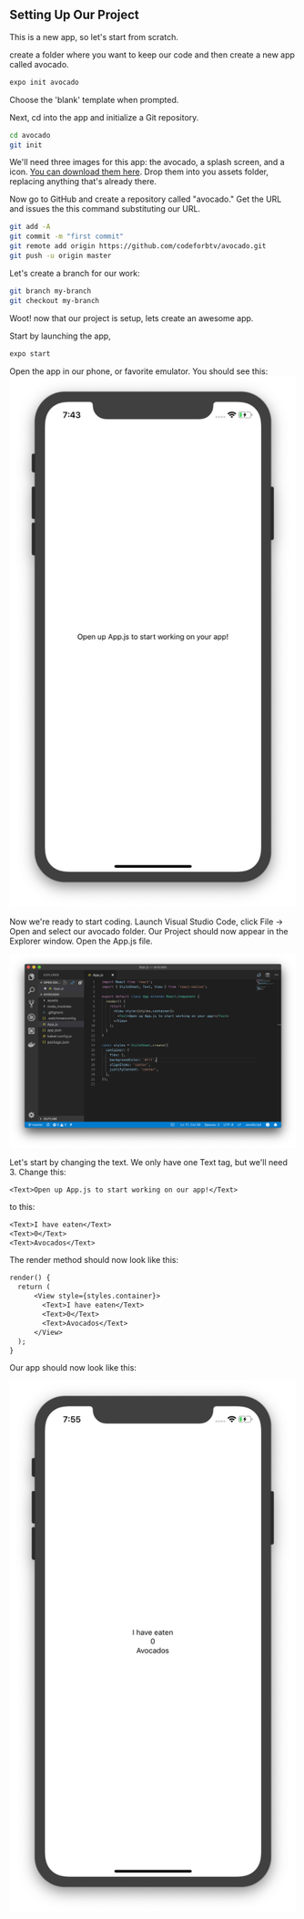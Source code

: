 ## Setting Up Our Project

This is a new app, so let's start from scratch.  

create a folder where you want to keep our code and then create a new app called avocado.

```bash
expo init avocado
```

Choose the 'blank' template when prompted.

Next, cd into the app and initialize a Git repository.

```bash
cd avocado
git init
```

We'll need three images for this app: the avocado, a splash screen, and a icon.  [You can download them here](../code-samples/avocado/assets/).  Drop them into you assets folder, replacing anything that's already there. 

Now go to GitHub and create a repository called "avocado."  Get the URL and issues the this command substituting our URL.

```bash
git add -A
git commit -m "first commit"
git remote add origin https://github.com/codeforbtv/avocado.git
git push -u origin master
``` 

Let's create a branch for our work:

```bash
git branch my-branch
git checkout my-branch
```

Woot! now that our project is setup, lets create an awesome app.

Start by launching the app, 

```bash
expo start
```

Open the app in our phone, or favorite emulator.  You should see this:
![alt](./assets/01/new-app.png 'new app screen')


Now we're ready to start coding.  Launch Visual Studio Code, click File -> Open and select our avocado folder. Our Project should now appear in the Explorer window.  Open the App.js file.

![Alt](./assets/01/VSC.png "Our Project")


Let's start by changing the text.  We only have one Text tag, but we'll need 3.  Change this:


    <Text>Open up App.js to start working on our app!</Text>


to this:

    <Text>I have eaten</Text>
    <Text>0</Text>
    <Text>Avocados</Text>

The render method should now look like this: 

 
    render() {
      return (
          <View style={styles.container}>
            <Text>I have eaten</Text>
            <Text>0</Text>
            <Text>Avocados</Text>
          </View>
      );
    }

Our app should now look like this:

![alt](assets/01/text-only.png 'text in app')

